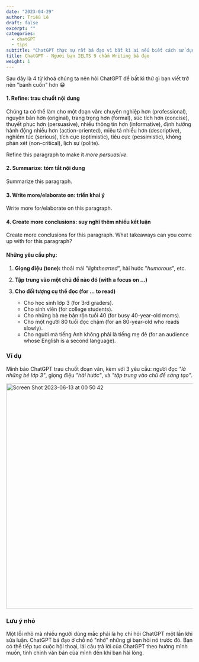 ```yaml
---
date: "2023-04-29"
author: Triều Lê
draft: false
excerpt: ""
categories:
  - chatGPT
  - tips
subtitle: "ChatGPT thực sự rất bá đạo vì bất kì ai nếu biết cách sử dụng nó đều có thể viết luận tiếng Anh mượt mà, mạch lạc như một người bản địa thực thụ."
title: ChatGPT - Người bạn IELTS 9 chấm Writing bá đạo
weight: 1
---
```


Sau đây là 4 từ khoá chúng ta nên hỏi ChatGPT để bất kì thứ gì bạn viết trở nên "bánh cuốn" hơn 😁

#### **1. Refine: trau chuốt nội dung** 

Chúng ta có thể làm cho một đoạn văn: chuyên nghiệp hơn (professional), nguyên bản hơn (original), trang trọng hơn (formal), súc tích hơn (concise), thuyết phục hơn (persuasive), nhiều thông tin hơn (informative), định hướng hành động nhiều hơn (action-oriented),  miêu tả nhiều hơn (descriptive), nghiêm túc (serious), tích cực (optimistic), tiêu cực (pessimistic), không phán xét (non-critical), lịch sự (polite).

Refine this paragraph to make it *more persuasive*. 

#### **2. Summarize: tóm tắt nội dung**

Summarize this paragraph.

#### **3. Write more/elaborate on: triển khai ý** 

Write more for/elaborate on this paragraph.

#### **4. Create more conclusions: suy nghĩ thêm nhiều kết luận**

Create more conclusions for this paragraph.
What takeaways can you come up with for this paragraph?

#### Những yêu cầu phụ:

1.  **Giọng điệu (tone):** thoải mái "*lighthearted*", hài hước "*humorous*", etc.

2.  **Tập trung vào một chủ đề nào đó (with a focus on ...)**

3.  **Cho đối tượng cụ thể đọc (for ... to read)**

    -   Cho học sinh lớp 3 (for 3rd graders).
    -   Cho sinh viên (for college students).
    -   Cho những bà mẹ bận rộn tuổi 40 (for busy 40-year-old moms).
    -   Cho một người 80 tuổi đọc chậm (for an 80-year-old who reads slowly).
    -   Cho người mà tiếng Anh không phải là tiếng mẹ đẻ (for an audience whose English is a second language).

### Ví dụ
Mình bảo ChatGPT trau chuốt đoạn văn, kèm với 3 yêu cầu: người đọc *"là những bé lớp 3"*, giọng điệu *"hài hước"*, và *"tập trung vào chủ đề sáng tạo"*. 

<img width="606" alt="Screen Shot 2023-06-13 at 00 50 42" src="https://github.com/trangdata/khomuc/assets/63031214/6230cb51-35ed-42e2-a637-5462a0a1c0d6">


### Lưu ý nhỏ
Một lỗi nhỏ mà nhiều người dùng mắc phải là họ chỉ hỏi ChatGPT một lần khi sửa luận. ChatGPT bá đạo ở chỗ nó "nhớ" những gì bạn hỏi nó trước đó. Bạn có thể tiếp tục cuộc hội thoại, lái câu trả lời của ChatGPT theo hướng mình muốn, tinh chỉnh văn bản của mình đến khi bạn hài lòng. 
